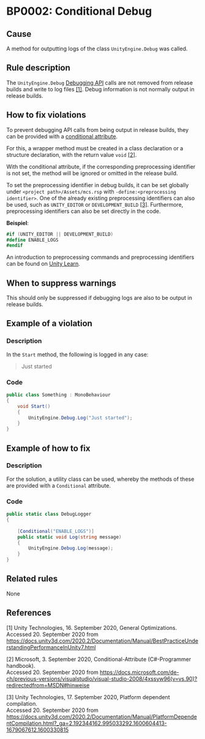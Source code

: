 # BP0002: Conditional Debug

## Cause

A method for outputting logs of the class `UnityEngine.Debug` was called.

## Rule description

The `UnityEngine.Debug` [Debugging API](https://docs.unity3d.com/ScriptReference/Debug.html) calls are not removed from release builds and write to log files [[1]](#1).
Debug information is not normally output in release builds.

## How to fix violations

To prevent debugging API calls from being output in release builds, they can be provided with a [conditional attribute](https://docs.microsoft.com/de-de/dotnet/api/system.diagnostics.conditionalattribute?redirectedfrom=MSDN&view=netcore-3.1).

For this, a wrapper method must be created in a class declaration or a structure declaration, with the return value `void` [[2]](#2).

With the conditional attribute, if the corresponding preprocessing identifier is not set, the method will be ignored or omitted in the release build.

To set the preprocessing identifier in debug builds, it can be set globally under `<project path>/Assets/mcs.rsp` with `-define:<preprocessing identifier>`.
One of the already existing preprocessing identifiers can also be used, such as `UNITY_EDITOR` or `DEVELOPMENT_BUILD` [[3]](#3).
Furthermore, preprocessing identifiers can also be set directly in the code.

**Beispiel**:
```csharp
#if (UNITY_EDITOR || DEVELOPMENT_BUILD)
#define ENABLE_LOGS
#endif 
```

An introduction to preprocessing commands and preprocessing identifiers can be found on [Unity Learn](https://learn.unity.com/tutorial/introduction-to-preprocessing-commands#).

## When to suppress warnings

This should only be suppressed if debugging logs are also to be output in release builds.

## Example of a violation

### Description

In the `Start` method, the following is logged in any case:
> Just started

### Code

```csharp
public class Something : MonoBehaviour
{
    void Start() 
    {
        UnityEngine.Debug.Log("Just started");
    }
}
```

## Example of how to fix

### Description

For the solution, a utility class can be used, whereby the methods of these are provided with a `Conditional` attribute.

### Code
```csharp
public static class DebugLogger 
{
    
    [Conditional("ENABLE_LOGS")]
    public static void Log(string message) 
    {
        UnityEngine.Debug.Log(message); 
    }
}
```

## Related rules

None

## References
<a id="1">[1]</a>
Unity Technologies, 16. September 2020, General Optimizations. <br /> 
Accessed 20. September 2020 from https://docs.unity3d.com/2020.2/Documentation/Manual/BestPracticeUnderstandingPerformanceInUnity7.html

<a id="2">[2]</a>
Microsoft, 3. September 2020, Conditional-Attribute (C#-Programmer handbook). <br />
Accessed 20. September 2020 from https://docs.microsoft.com/de-ch/previous-versions/visualstudio/visual-studio-2008/4xssyw96(v=vs.90)?redirectedfrom=MSDN#hinweise

<a id="3">[3]</a>
Unity Technologies, 17. September 2020, Platform dependent compilation. <br />
Accessed 20. September 2020 from https://docs.unity3d.com/2020.2/Documentation/Manual/PlatformDependentCompilation.html?_ga=2.192344162.995033292.1600604413-1679067612.1600330815
